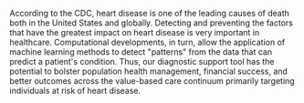 According to the CDC, heart disease is one of the leading causes of death both in the United States and globally. Detecting and preventing the factors that have the greatest impact on heart disease is very important in healthcare. Computational developments, in turn, allow the application of machine learning methods to detect "patterns" from the data that can predict a patient's condition. Thus, our diagnostic support tool has the potential to bolster population health management, financial success, and better outcomes across the value-based care continuum primarily targeting individuals at risk of heart disease.
